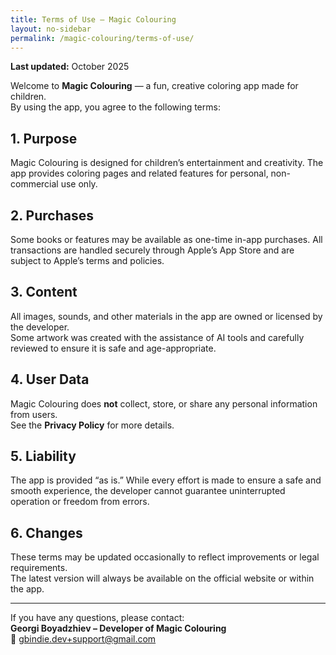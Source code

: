 ```yaml
---
title: Terms of Use – Magic Colouring
layout: no-sidebar
permalink: /magic-colouring/terms-of-use/
---
```


**Last updated:** October 2025  

Welcome to **Magic Colouring** — a fun, creative coloring app made for children.  
By using the app, you agree to the following terms:  

## 1. Purpose  
Magic Colouring is designed for children’s entertainment and creativity. The app provides coloring pages and related features for personal, non-commercial use only.  

## 2. Purchases  
Some books or features may be available as one-time in-app purchases. All transactions are handled securely through Apple’s App Store and are subject to Apple’s terms and policies.  

## 3. Content  
All images, sounds, and other materials in the app are owned or licensed by the developer.  
Some artwork was created with the assistance of AI tools and carefully reviewed to ensure it is safe and age-appropriate.  

## 4. User Data  
Magic Colouring does **not** collect, store, or share any personal information from users.  
See the **Privacy Policy** for more details.  

## 5. Liability  
The app is provided “as is.” While every effort is made to ensure a safe and smooth experience, the developer cannot guarantee uninterrupted operation or freedom from errors.  

## 6. Changes  
These terms may be updated occasionally to reflect improvements or legal requirements.  
The latest version will always be available on the official website or within the app.  

---

If you have any questions, please contact:  
**Georgi Boyadzhiev – Developer of Magic Colouring**  
📧 [gbindie.dev+support@gmail.com](mailto:gbindie.dev+support@gmail.com)
